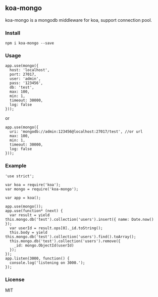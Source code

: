## koa-mongo

koa-mongo is a mongodb middleware for koa, support connection pool.

### Install

    npm i koa-mongo --save

### Usage

```
app.use(mongo({
  host: 'localhost',
  port: 27017,
  user: 'admin',
  pass: '123456',
  db: 'test',
  max: 100,
  min: 1,
  timeout: 30000,
  log: false
}));
```

or

```
app.use(mongo({
  uri: 'mongodb://admin:123456@localhost:27017/test', //or url
  max: 100,
  min: 1,
  timeout: 30000,
  log: false
}));
```

### Example

```
'use strict';

var koa = require('koa');
var mongo = require('koa-mongo');

var app = koa();

app.use(mongo());
app.use(function* (next) {
  var result = yield this.mongo.db('test').collection('users').insert({ name: Date.now() });
  var userId = result.ops[0]._id.toString();
  this.body = yield this.mongo.db('test').collection('users').find().toArray();
  this.mongo.db('test').collection('users').remove({
    _id: mongo.ObjectId(userId)
  });
});
app.listen(3000, function() {
  console.log('listening on 3000.');
});
```

### License

MIT
